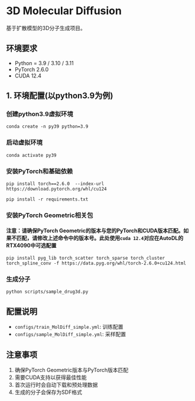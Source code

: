 # 3D Molecular Diffusion

基于扩散模型的3D分子生成项目。


## 环境要求

- Python = 3.9 / 3.10 / 3.11
- PyTorch 2.6.0
- CUDA 12.4

## 1. 环境配置(以python3.9为例)

### 创建python3.9虚拟环境
```
conda create -n py39 python=3.9
```
### 启动虚拟环境
```
conda activate py39
```


### 安装PyTorch和基础依赖
```
pip install torch==2.6.0  --index-url https://download.pytorch.org/whl/cu124 
```

```
pip install -r requirements.txt
```

### 安装PyTorch Geometric相关包
#### 注意：请确保PyTorch Geometric的版本与您的PyTorch和CUDA版本匹配。如果不匹配，请修改上述命令中的版本号。此处使用`cuda 12.4`对应在AutoDL的RTX4090中可选配置
```
pip install pyg_lib torch_scatter torch_sparse torch_cluster torch_spline_conv -f https://data.pyg.org/whl/torch-2.6.0+cu124.html
```

### 生成分子

```
python scripts/sample_drug3d.py 
```


## 配置说明

- `configs/train_MolDiff_simple.yml`: 训练配置
- `configs/sample_MolDiff_simple.yml`: 采样配置

## 注意事项

1. 确保PyTorch Geometric版本与PyTorch版本匹配
2. 需要CUDA支持以获得最佳性能
3. 首次运行时会自动下载和预处理数据
4. 生成的分子会保存为SDF格式


